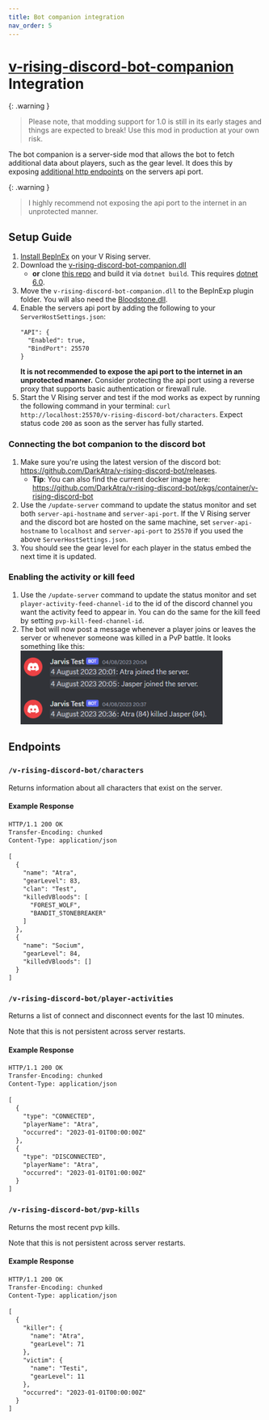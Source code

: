 ```yaml
---
title: Bot companion integration
nav_order: 5
---
```


# [v-rising-discord-bot-companion](https://github.com/DarkAtra/v-rising-discord-bot-companion) Integration

{: .warning }
> Please note, that modding support for 1.0 is still in its early stages and things are expected to break! Use this mod in production at your own risk.

The bot companion is a server-side mod that allows the bot to fetch additional data about players, such as the gear level.
It does this by exposing [additional http endpoints](#endpoints) on the servers api port.

{: .warning }
> I highly recommend not exposing the api port to the internet in an unprotected manner.

## Setup Guide

1. [Install BepInEx](https://github.com/decaprime/VRising-Modding/releases/tag/1.690.2) on your V Rising server.
2. Download the [v-rising-discord-bot-companion.dll](https://github.com/DarkAtra/v-rising-discord-bot-companion/releases/tag/v0.5.2)
    * **or** clone [this repo](https://github.com/DarkAtra/v-rising-discord-bot-companion) and build it via `dotnet build`. This
      requires [dotnet 6.0](https://dotnet.microsoft.com/en-us/download/dotnet/6.0).
3. Move the `v-rising-discord-bot-companion.dll` to the BepInExp plugin folder. You will also need
   the [Bloodstone.dll](https://github.com/decaprime/Bloodstone/releases/tag/v0.2.1).
4. Enable the servers api port by adding the following to your `ServerHostSettings.json`:
   ```
   "API": {
     "Enabled": true,
     "BindPort": 25570
   }
   ```
   **It is not recommended to expose the api port to the internet in an unprotected manner.** Consider protecting the api port using a reverse proxy that
   supports basic authentication or firewall rule.
5. Start the V Rising server and test if the mod works as expect by running the following command in your
   terminal: `curl http://localhost:25570/v-rising-discord-bot/characters`. Expect status code `200` as soon as the server has fully started.

### Connecting the bot companion to the discord bot

1. Make sure you're using the latest version of the discord bot: https://github.com/DarkAtra/v-rising-discord-bot/releases.
    * **Tip**: You can also find the current docker image here: https://github.com/DarkAtra/v-rising-discord-bot/pkgs/container/v-rising-discord-bot
2. Use the `/update-server` command to update the status monitor and set both `server-api-hostname` and `server-api-port`.
   If the V Rising server and the discord bot are hosted on the same machine, set `server-api-hostname` to `localhost` and `server-api-port`
   to `25570` if you used the above `ServerHostSettings.json`.
3. You should see the gear level for each player in the status embed the next time it is updated.

### Enabling the activity or kill feed

1. Use the `/update-server` command to update the status monitor and set `player-activity-feed-channel-id` to the id of the discord channel you want the
   activity feed to appear in. You can do the same for the kill feed by setting `pvp-kill-feed-channel-id`.
2. The bot will now post a message whenever a player joins or leaves the server or whenever someone was killed in a PvP battle. It looks something like this:
   <img alt="Companion Preview" src="assets/companion-preview.png" width="400"/>

## Endpoints

### `/v-rising-discord-bot/characters`

Returns information about all characters that exist on the server.

#### Example Response

```http
HTTP/1.1 200 OK
Transfer-Encoding: chunked
Content-Type: application/json

[
  {
    "name": "Atra",
    "gearLevel": 83,
    "clan": "Test",
    "killedVBloods": [
      "FOREST_WOLF",
      "BANDIT_STONEBREAKER"
    ]
  },
  {
    "name": "Socium",
    "gearLevel": 84,
    "killedVBloods": []
  }
]
```

### `/v-rising-discord-bot/player-activities`

Returns a list of connect and disconnect events for the last 10 minutes.

Note that this is not persistent across server restarts.

#### Example Response

```http
HTTP/1.1 200 OK
Transfer-Encoding: chunked
Content-Type: application/json

[
  {
    "type": "CONNECTED",
    "playerName": "Atra",
    "occurred": "2023-01-01T00:00:00Z"
  },
  {
    "type": "DISCONNECTED",
    "playerName": "Atra",
    "occurred": "2023-01-01T01:00:00Z"
  }
]
```

### `/v-rising-discord-bot/pvp-kills`

Returns the most recent pvp kills.

Note that this is not persistent across server restarts.

#### Example Response

```http
HTTP/1.1 200 OK
Transfer-Encoding: chunked
Content-Type: application/json

[
  {
    "killer": {
      "name": "Atra",
      "gearLevel": 71
    },
    "victim": {
      "name": "Testi",
      "gearLevel": 11
    },
    "occurred": "2023-01-01T00:00:00Z"
  }
]
```
